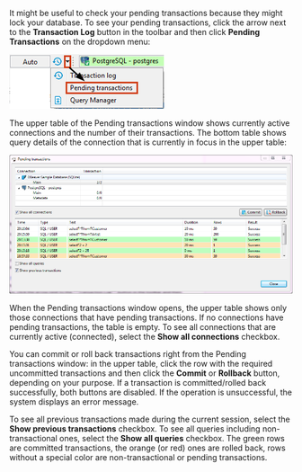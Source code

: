 It might be useful to check your pending transactions because they might lock your database. To see your pending transactions, click the arrow next to the **Transaction Log** button in the toolbar and then click **Pending Transactions** on the dropdown menu:

![](images/ug/Pending-transactions-open.png)
 
The upper table of the Pending transactions window shows currently active connections and the number of their transactions. The bottom table shows query details of the connection that is currently in focus in the upper table:

![](images/ug/Pending-transactions-window.png)

When the Pending transactions window opens, the upper table shows only those connections that have pending transactions. If no connections have pending transactions, the table is empty. To see all connections that are currently active (connected), select the **Show all connections** checkbox.

You can commit or roll back transactions right from the Pending transactions window: in the upper table, click the row with the required uncommitted transactions and then click the **Commit** or **Rollback** button, depending on your purpose. If a transaction is committed/rolled back successfully, both buttons are disabled. If the operation is unsuccessful, the system displays an error message.

To see all previous transactions made during the current session, select the **Show previous transactions** checkbox. To see all queries including non-transactional ones, select the **Show all queries** checkbox. The green rows are committed transactions, the orange (or red) ones are rolled back, rows without a special color are non-transactional or pending transactions.